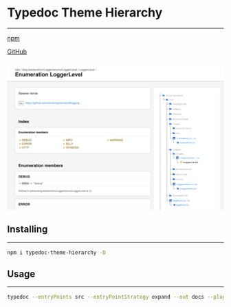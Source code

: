 # Typedoc Theme Hierarchy

---

<a href="https://www.npmjs.com/package/typedoc-theme-hierarchy">npm</a>

<a href="https://github.com/DiFuks/typedoc-theme-hierarchy">GitHub</a>

![plot](https://raw.githubusercontent.com/DiFuks/typedoc-theme-hierarchy/master/.github/images/demo.jpg)

## Installing

---

```bash
npm i typedoc-theme-hierarchy -D
```

## Usage

---

```bash
typedoc --entryPoints src --entryPointStrategy expand --out docs --plugin ./node_modules/typedoc-theme-hierarchy/dist/index.js --theme hierarchy
```